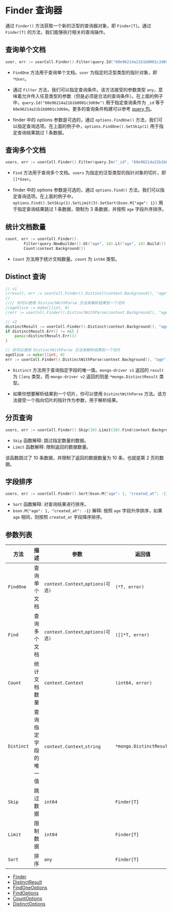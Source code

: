 # Finder 查询器

通过 `Finder()` 方法获取一个新的泛型的查询器对象，即 `Finder[T]`。通过 `Finder[T]` 的方法，我们能够执行相关的查询操作。

## 查询单个文档

```go
user, err := userColl.Finder().Filter(query.Id("60e96214a21b1b0001c3d69e")).FindOne(context.Background(), options.FindOne().SetSkip(1))
```

- `FindOne` 方法用于查询单个文档。`user` 为指定的泛型类型的指针对象，即 `*User`。

- 通过 `Filter` 方法，我们可以指定查询条件。该方法接受的参数类型 `any`，意味着允许传入任意类型的参数（但是必须是合法的查询条件）。在上面的例子中，`query.Id("60e96214a21b1b0001c3d69e")` 用于指定查询条件为 `_id` 等于 `60e96214a21b1b0001c3d69e`。更多的查询条件构建可以参考 [query 包](../build/query/introduction)。

- finder 中的 options 参数是可选的，通过 `options.FindOne()` 方法，我们可以指定查询选项。在上面的例子中，`options.FindOne().SetSkip(1)` 用于指定查询结果跳过 1 条数据。

## 查询多个文档

```go
users, err := userColl.Finder().Filter(query.In("_id", "60e96214a21b1b0001c3d69e", "80e96214a21b1b0001c3d70e")).Find(context.Background(), options.Find().SetSkip(1).SetLimit(3).SetSort(bson.M{"age": 1}))
```

- `Find` 方法用于查询多个文档。`users` 为指定的泛型类型的指针对象的切片，即 `[]*User`。

- finder 中的 options 参数是可选的，通过 `options.Find()` 方法，我们可以指定查询选项。在上面的例子中，`options.Find().SetSkip(1).SetLimit(3).SetSort(bson.M{"age": 1})` 用于指定查询结果跳过 1 条数据，限制为 3 条数据，并按照 `age` 字段升序排序。

## 统计文档数量

```go
count, err := userColl.Finder().
		Filter(query.NewBuilder().Gt("age", 18).Lt("age", 24).Build()).
		Count(context.Background())
```

- `Count` 方法用于统计文档数量。`count` 为 `int64` 类型。

## Distinct 查询

```go
// v1
//result, err := userColl.Finder().Distinct(context.Background(), "age")
//
//// 你可以使用 DistinctWithParse 方法来解析结果到一个切片
//ageSlice := make([]int, 0)
//err := userColl.Finder().DistinctWithParse(context.Background(), "age", &ageSlice)

// v2
distinctResult := userColl.Finder().Distinct(context.Background(), "age")
if distinctResult.Err() != nil {
    panic(distinctResult.Err())
}

// 你可以使用 DistinctWithParse 方法来解析结果到一个切片
ageSlice := make([]int, 0)
err := userColl.Finder().DistinctWithParse(context.Background(), "age", &ageSlice)
```

- `Distinct` 方法用于查询指定字段的唯一值。`mongo-driver v1` 返回的 `result` 为 `[]any` 类型，而 `mongo-driver v2` 返回的则是 `*mongo.DistinctResult` 类型。

- 如果你想要解析结果到一个切片，你可以使用 `DistinctWithParse` 方法。该方法接受一个指向切片的指针作为参数，用于解析结果。

## 分页查询

```go
users, err := userColl.Finder().Skip(10).Limit(10).Find(context.Background())
```

- `Skip` 函数解释: 跳过指定数量的数据。
- `Limit` 函数解释: 限制返回的数据数量。

该函数跳过了 10 条数据，并限制了返回的数据数量为 10 条，也就是第 2 页的数据。

## 字段排序

```go
users, err := userColl.Finder().Sort(bson.M{"age": 1, "created_at": -1}).Find(context.Background())
```

- `Sort` 函数解释: 对查询结果进行排序。
- `bson.M{"age": 1, "created_at": -1}` 解释: 按照 `age` 字段升序排序，如果 `age` 相同，则按照 `created_at` 字段降序排序。

## 参数列表

| 方法       | 描述                 | 参数                              | 返回值                  |
| ---------- | -------------------- | --------------------------------- | ----------------------- |
| `FindOne`  | 查询单个文档         | `context.Context`,`options(可选)` | `(*T, error)`           |
| `Find`     | 查询多个文档         | `context.Context`,`options(可选)` | `([]*T, error)`         |
| `Count`    | 统计文档数量         | `context.Context`                 | `(int64, error)`        |
| `Distinct` | 查询指定字段的唯一值 | `context.Context`,`string`        | `*mongo.DistinctResult` |
| `Skip`     | 跳过数据             | `int64`                           | `Finder[T]`             |
| `Limit`    | 限制数据             | `int64`                           | `Finder[T]`             |
| `Sort`     | 排序                 | `any`                             | `Finder[T]`             |

- [Finder](https://pkg.go.dev/github.com/chenmingyong0423/go-mongox/v2/finder#Finder)
- [DistinctResult](https://pkg.go.dev/go.mongodb.org/mongo-driver/v2/mongo#DistinctResult)
- [FindOneOptions](https://pkg.go.dev/go.mongodb.org/mongo-driver/v2/mongo/options#FindOneOptions)
- [FindOptions](https://pkg.go.dev/go.mongodb.org/mongo-driver/v2/mongo/options#FindOptions)
- [CountOptions](https://pkg.go.dev/go.mongodb.org/mongo-driver/v2/mongo/options#CountOptions)
- [DistinctOptions](https://pkg.go.dev/go.mongodb.org/mongo-driver/v2/mongo/options#DistinctOptions)
